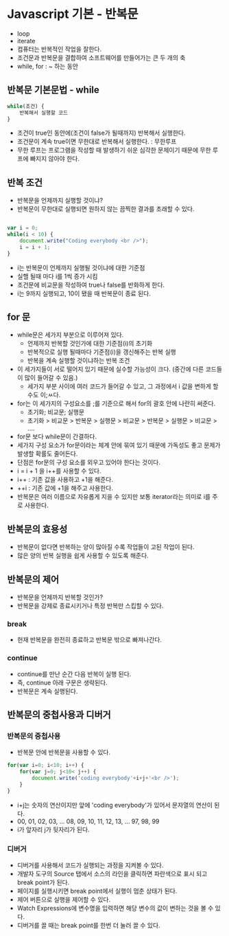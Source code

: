 # Javascript 기본 - 반복문
- loop
- iterate
- 컴퓨터는 반복적인 작업을 잘한다.
- 조건문과 반복문을 결합하여 소프트웨어를 만들어가는 큰 두 개의 축
- while, for : ~ 하는 동안

## 반복문 기본문법 - while
```javascript
while(조건) {
    반복해서 실행할 코드
}
```
- 조건이 true인 동안에(조건이 false가 될때까지) 반복해서 실행한다.
- 조건문이 계속 true이면 무한대로 반복해서 실행한다. : 무한루프
- 무한 루프는 프로그램을 작성할 때 발생하기 쉬운 심각한 문제이기 때문에 무한 루프에 빠지지 않아야 한다.

## 반복 조건
- 반복문을 언제까지 실행할 것이냐?
- 반복문이 무한대로 실행되면 원하지 않는 끔찍한 결과를 초래할 수 있다.

```javascript

var i = 0;
while(i < 10) {
    document.write("Coding everybody <br />");
    i = i + 1;
}
```
- i는 반복문이 언제까지 실행될 것이냐에 대한 기준점
- 실핼 될때 마다 i를 1씩 증가 시킴
- 조건문에 비교문을 작성하여 true나 false를 반화하게 한다.
- i는 9까지 실행되고, 10이 됐을 때 반복문이 종료 된다.

## for 문
- while문은 세가지 부분으로 이루어져 있다.
    - 언제까지 반복할 것인가에 대한 기준점(i)의 초기화
    - 반복적으로 실행 될때마다 기준점(i)을 갱신해주는 반복 실행
    - 반복을 계속 실행할 것이냐하는 반복 조건
- 이 세가지들이 서로 떨어지 있기 때문에 실수할 가능성이 크다. (중간에 다른 코드들이 많이 들어갈 수 있음.)
    - 세가지 부분 사이에 여러 코드가 들어갈 수 있고, 그 과정에서 i 값을 변하게 할 수도 이;ㅆ다.
- for는 이 세가지의 구성요소를 ;를 기준으로 해서 for의 괄호 안에 나란히 써준다.
    - 초기화; 비교문; 실행문
    - 초기화 > 비교문 > 반복문 > 실행문 > 비교문 > 반복문 > 실행문 > 비교문 > ....
- for문 보다 while문이 간결하다.
- 세가지 구성 요소가 for문이라는 체계 안에 묶여 있기 때문에 가독성도 좋고 문제가 발생할 확률도 줄어든다.
- 단점은 for문의 구성 요소를 외우고 있어야 한다는 것이다.
- i = i + 1 을 i++를 사용할 수 있다.
- i++ : 기존 값을 사용하고 +1을 해준다.
- ++i : 기존 값에 +1을 해주고 사용한다.
- 반복문은 여러 이름으로 자유롭게 지을 수 있지만 보통 iterator라는 의미로 i를 주로 사용한다.

## 반복문의 효용성
- 반복문이 없다면 반복하는 양이 많아질 수록 작업들이 고된 작업이 된다.
- 많은 양의 반복 실행을 쉽게 사용할 수 있도록 해준다.

## 반복문의 제어
- 반복문을 언제까지 반복할 것인가?
- 반복문을 강제로 종료시키거나 특정 반복만 스킵할 수 있다.

### break
- 헌재 반복문을 완전히 종료하고 반복문 밖으로 빠져나간다.

### continue
- continue를 만난 순간 다음 반복이 실행 된다.
- 즉, continue 아래 구문은 생략된다.
- 반복문은 계속 실행된다.

## 반복문의 중첩사용과 디버거
### 반복문의 중첩사용
- 반복문 안에 반복문을 사용할 수 있다.
```javascript
for(var i=0; i<10; i++) {
    for(var j=0; j<10< j++) {
        document.write('coding everybody'+i+j+'<br />');
    }
} 
```
- i+j는 숫자의 연산이지만 앞에 'coding everybody'가 있어서 문자열의 연산이 된다.
- 00, 01, 02, 03, ... 08, 09, 10, 11, 12, 13, ... 97, 98, 99
- i가 앞자리 j가 뒷자리가 된다.

### 디버거
- 디버거를 사용해서 코드가 실행되는 과정을 지켜볼 수 있다.
- 개발자 도구의 Source 탭에서 소스의 라인을 클릭하면 파란색으로 표시 되고 break point가 된다.
- 페이지를 실행시키면 break point에서 실행이 멈춘 상태가 된다.
- 제어 버튼으로 실행을 제어할 수 있다.
- Watch Expressions에 변수명을 입력하면 해당 변수의 값이 변하는 것을 볼 수 있다.
- 디버거를 끌 때는 break point를 한번 더 눌러 끌 수 있다.

